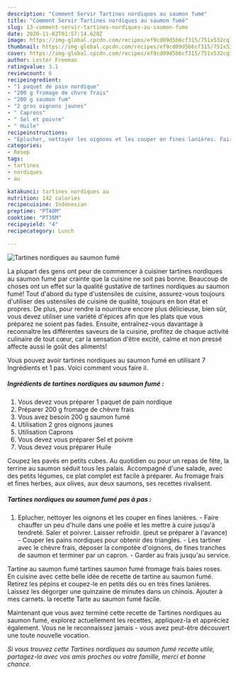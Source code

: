 ```yaml
---
description: "Comment Servir Tartines nordiques au saumon fumé"
title: "Comment Servir Tartines nordiques au saumon fumé"
slug: 13-comment-servir-tartines-nordiques-au-saumon-fume
date: 2020-11-02T01:57:14.628Z
image: https://img-global.cpcdn.com/recipes/ef9cd09d5b6cf315/751x532cq70/tartines-nordiques-au-saumon-fume-photo-principale-de-la-recette.jpg
thumbnail: https://img-global.cpcdn.com/recipes/ef9cd09d5b6cf315/751x532cq70/tartines-nordiques-au-saumon-fume-photo-principale-de-la-recette.jpg
cover: https://img-global.cpcdn.com/recipes/ef9cd09d5b6cf315/751x532cq70/tartines-nordiques-au-saumon-fume-photo-principale-de-la-recette.jpg
author: Lester Freeman
ratingvalue: 3.1
reviewcount: 6
recipeingredient:
- "1 paquet de pain nordique"
- "200 g fromage de chvre frais"
- "200 g saumon fum"
- "2 gros oignons jaunes"
- " Caprons"
- " Sel et poivre"
- " Huile"
recipeinstructions:
- "Eplucher, nettoyer les oignons et les couper en fines lanières. Faire chauffer un peu d&#39;huile dans une poêle et les mettre à cuire jusqu&#39;à tendreté. Saler et poivrer. Laisser refroidir. (peut se préparer à l&#39;avance) Couper les pains nordiques pour obtenir des triangles. Les tartiner avec le chèvre frais, déposer la compotée d&#39;oignons, de fines tranches de saumon et terminer par un capron. Garder au frais jusqu&#39;au service."
categories:
- Resep
tags:
- tartines
- nordiques
- au

katakunci: tartines nordiques au 
nutrition: 142 calories
recipecuisine: Indonesian
preptime: "PT40M"
cooktime: "PT36M"
recipeyield: "4"
recipecategory: Lunch

---
```



![Tartines nordiques au saumon fumé](https://img-global.cpcdn.com/recipes/ef9cd09d5b6cf315/751x532cq70/tartines-nordiques-au-saumon-fume-photo-principale-de-la-recette.jpg)

La plupart des gens ont peur de commencer à cuisiner tartines nordiques au saumon fumé par crainte que la cuisine ne soit pas bonne. Beaucoup de choses ont un effet sur la qualité gustative de tartines nordiques au saumon fumé! Tout d'abord du type d'ustensiles de cuisine, assurez-vous toujours d'utiliser des ustensiles de cuisine de qualité, toujours en bon état et propres. De plus, pour rendre la nourriture encore plus délicieuse, bien sûr, vous devez utiliser une variété d'épices afin que les plats que vous préparez ne soient pas fades. Ensuite, entraînez-vous davantage à reconnaître les différentes saveurs de la cuisine, profitez de chaque activité culinaire de tout cœur, car la sensation d'être excité, calme et non pressé affecte aussi le goût des aliments!

<!--inarticleads1-->

Vous pouvez avoir tartines nordiques au saumon fumé en utilisant 7 Ingrédients et 1 pas. Voici comment vous faire il.

##### Ingrédients de tartines nordiques au saumon fumé :

1. Vous devez vous préparer 1 paquet de pain nordique
1. Préparer 200 g fromage de chèvre frais
1. Vous avez besoin 200 g saumon fumé
1. Utilisation 2 gros oignons jaunes
1. Utilisation  Caprons
1. Vous devez vous préparer  Sel et poivre
1. Vous devez vous préparer  Huile


Coupez les pavés en petits cubes. Au quotidien ou pour un repas de fête, la terrine au saumon séduit tous les palais. Accompagné d&#39;une salade, avec des petits légumes, ce plat complet est facile à préparer. Au fromage frais et fines herbes, aux olives, aux deux saumons, ses recettes rivalisent. 

<!--inarticleads2-->

##### Tartines nordiques au saumon fumé pas à pas :

1. Eplucher, nettoyer les oignons et les couper en fines lanières. - Faire chauffer un peu d&#39;huile dans une poêle et les mettre à cuire jusqu&#39;à tendreté. Saler et poivrer. Laisser refroidir. (peut se préparer à l&#39;avance) - Couper les pains nordiques pour obtenir des triangles. - Les tartiner avec le chèvre frais, déposer la compotée d&#39;oignons, de fines tranches de saumon et terminer par un capron. - Garder au frais jusqu&#39;au service.


Tartine au saumon fumé tartines saumon fumé fromage frais baies roses. En cuisine avec cette belle idée de recette de tartine au saumon fumé. Retirez les pépins et coupez-le en petits dés ou en très fines lanières. Laissez les dégorger une quinzaine de minutes dans un chinois. Ajouter à mes carnets. la recette Tarte au saumon fumé facile. 

<!--inarticleads1-->

<p>
Maintenant que vous avez terminé cette recette de Tartines nordiques au saumon fumé, explorez actuellement les recettes, appliquez-la et appréciez également. Vous ne le reconnaissez jamais - vous avez peut-être découvert une toute nouvelle vocation.
</p>

<p>
<i>Si vous trouvez cette Tartines nordiques au saumon fumé recette utile, partagez-la avec vos amis proches ou votre famille, merci et bonne chance.</i>
</p>
